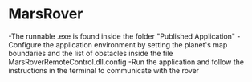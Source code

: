 # MarsRover

-The runnable .exe is found inside the folder "Published Application"
-Configure the application environment by setting the planet's map boundaries and the list of obstacles inside the file MarsRoverRemoteControl.dll.config
-Run the application and follow the instructions in the terminal to communicate with the rover